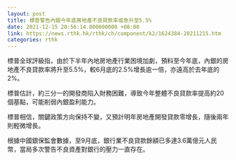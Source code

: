 ```yaml
---
layout: post
title: 標普警告內銀今年底房地產不良貸款率或急升至5.5%
date: 2021-12-15 20:56:14.000000000 +08:00
link: https://news.rthk.hk/rthk/ch/component/k2/1624384-20211215.htm
categories: rthk
---
```


標普全球評級指，由於下半年內地房地產行業困境加劇，預料至今年底，內銀的房地產不良貸款率將升至5.5%，較6月底的2.5%增長逾一倍，亦遠高於去年底的2%。

標普估計，約三分一的開發商陷入財務困難，導致今年整體不良貸款率提高約20個基點，可能削弱內銀盈利能力。

標普相信，關鍵政策方向保持不變，又預計明年房地產開發貸款零增長，隨後兩年則輕微增長。

根據中國銀保監會數據，至9月底，銀行業不良貸款餘額已多達3.6萬億元人民幣，當局多次警告不良資產對銀行的壓力一直存在。
